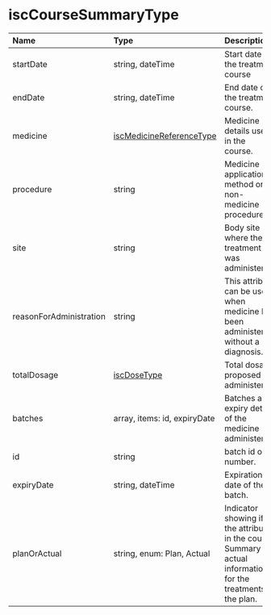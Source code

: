# iscCourseSummaryType
Name | Type | Description
:--- | :--- | :----------
startDate | string, dateTime | Start date of the treatment course
endDate | string, dateTime | End date of the treatment course.
medicine | [iscMedicineReferenceType](https://github.com/integritysystemscompany/animal_schema/blob/master/types/iscMedicineReferenceType.json) | Medicine details used in the course.
procedure | string | Medicine application method or non-medicine procedure.
site | string | Body site where the treatment was administered.
reasonForAdministration | string | This attribute can be used when medicine has been administered without a diagnosis.
totalDosage | [iscDoseType](https://github.com/integritysystemscompany/animal_schema/blob/master/types/iscDoseType.json) | Total dosage proposed or administered.
batches | array, items: id, expiryDate | Batches and expiry details of the medicine administered.
id | string | batch id or number.
expiryDate | string, dateTime | Expiration date of the batch.
planOrActual | string, enum: Plan, Actual | Indicator showing if the attributes in the course Summary are actual information for the treatments or the plan.
